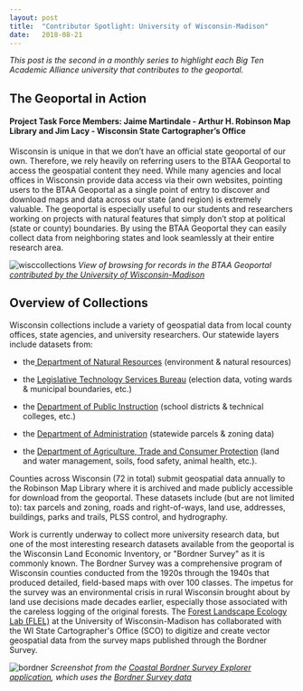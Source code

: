 ```yaml
---
layout: post
title:  "Contributor Spotlight: University of Wisconsin-Madison"
date:   2018-08-21
---
```


_This post is the second in a monthly series to highlight each Big Ten Academic Alliance university that contributes to the geoportal._

## The Geoportal in Action
#### Project Task Force Members: Jaime Martindale - Arthur H. Robinson Map Library and Jim Lacy - Wisconsin State Cartographer’s Office
Wisconsin is unique in that we don’t have an official state geoportal of our own. Therefore, we rely heavily on referring users to the BTAA Geoportal to access the geospatial content they need.  While many agencies and local offices in Wisconsin provide data access via their own websites, pointing users to the BTAA Geoportal as a single point of entry to discover and download maps and data across our state (and region) is extremely valuable. The geoportal is especially useful to our students and researchers working on projects with natural features that simply don’t stop at political (state or county) boundaries. By using the BTAA Geoportal they can easily collect data from neighboring states and look seamlessly at their entire research area.

![wisccollections](https://user-images.githubusercontent.com/2367677/43276388-1cc47906-90ca-11e8-8287-38233a088ff1.png)
_View of browsing for records in the BTAA Geoportal [contributed by the University of Wisconsin-Madison](https://geo.btaa.org/?f[dct_provenance_s][]=Wisconsin&q=&search_field=all_fields&sort=solr_year_i+desc%2C+dc_title_sort+asc&view=mapview)_
## Overview of Collections
Wisconsin collections include a variety of geospatial data from local county offices, state agencies, and university researchers. Our statewide layers include datasets from:

* the[ Department of Natural Resources](https://dnr.wi.gov/) (environment & natural resources)

* the [Legislative Technology Services Bureau](https://legis.wisconsin.gov/ltsb/gis/) (election data, voting wards & municipal boundaries, etc.)

* the [Department of Public Instruction](https://dpi.wi.gov/gis/opendata-gis) (school districts & technical colleges, etc.)

* the [Department of Administration](https://doa.wi.gov/Pages/LocalGovtsGrants/Parcel-Initiative.aspx) (statewide parcels & zoning data)

* the [Department of Agriculture, Trade and Consumer Protection](https://datcp.wi.gov/Pages/Homepage.aspx) (land and water management, soils, food safety, animal health, etc.).

Counties across Wisconsin (72 in total) submit geospatial data annually to the Robinson Map Library where it is archived and made publicly accessible for download from the geoportal. These datasets include (but are not limited to): tax parcels and zoning, roads and right-of-ways, land use, addresses, buildings, parks and trails, PLSS control, and hydrography.

Work is currently underway to collect more university research data, but one of the most interesting research datasets available from the geoportal is the Wisconsin Land Economic Inventory, or "Bordner Survey" as it is commonly known. The Bordner Survey was a comprehensive program of Wisconsin counties conducted from the 1920s through the 1940s that produced detailed, field-based maps with over 100 classes. The impetus for the survey was an environmental crisis in rural Wisconsin brought about by land use decisions made decades earlier, especially those associated with the careless logging of the original forests. The [Forest Landscape Ecology Lab (FLEL)](https://maps.sco.wisc.edu/BordnerCoastal/about/) at the University of Wisconsin-Madison has collaborated with the WI State Cartographer's Office (SCO) to digitize and create vector geospatial data from the survey maps published through the Bordner Survey.

![bordner](https://user-images.githubusercontent.com/2367677/43275953-e290b39a-90c8-11e8-9f75-a2d019b0a516.png)
_Screenshot from the [Coastal Bordner Survey Explorer application](https://maps.sco.wisc.edu/BordnerCoastal), which uses the [Bordner Survey data](https://geo.btaa.org/catalog/03E03BF8-151C-4097-BF40-4D59F6F496A2)_
